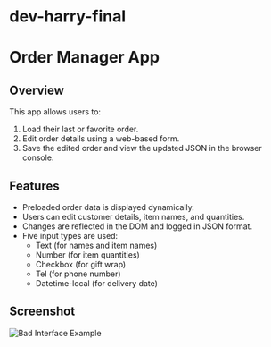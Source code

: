 # dev-harry-final
# Order Manager App

## Overview
This app allows users to:
1. Load their last or favorite order.
2. Edit order details using a web-based form.
3. Save the edited order and view the updated JSON in the browser console.

## Features
- Preloaded order data is displayed dynamically.
- Users can edit customer details, item names, and quantities.
- Changes are reflected in the DOM and logged in JSON format.
- Five input types are used:
  - Text (for names and item names)
  - Number (for item quantities)
  - Checkbox (for gift wrap)
  - Tel (for phone number)
  - Datetime-local (for delivery date)

## Screenshot
![Bad Interface Example](pictures/bad_interface.png)